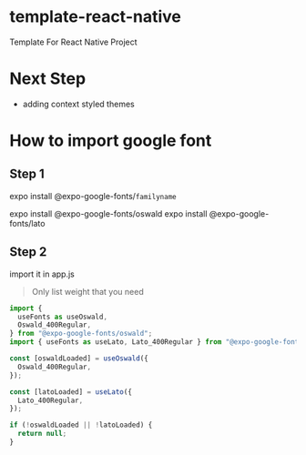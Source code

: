 # template-react-native

Template For React Native Project

# Next Step

- adding context styled themes

# How to import google font

## Step 1

expo install @expo-google-fonts/`familyname`

expo install @expo-google-fonts/oswald
expo install @expo-google-fonts/lato

## Step 2

import it in app.js

> Only list weight that you need

```javascript
import {
  useFonts as useOswald,
  Oswald_400Regular,
} from "@expo-google-fonts/oswald";
import { useFonts as useLato, Lato_400Regular } from "@expo-google-fonts/lato";

const [oswaldLoaded] = useOswald({
  Oswald_400Regular,
});

const [latoLoaded] = useLato({
  Lato_400Regular,
});

if (!oswaldLoaded || !latoLoaded) {
  return null;
}
```
